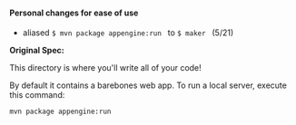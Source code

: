 #### Personal changes for ease of use

 - aliased `$ mvn package appengine:run ` to `$ maker ` (5/21)

**Original Spec:**

This directory is where you'll write all of your code!

By default it contains a barebones web app. To run a local server, execute this
command:

```bash
mvn package appengine:run
```
